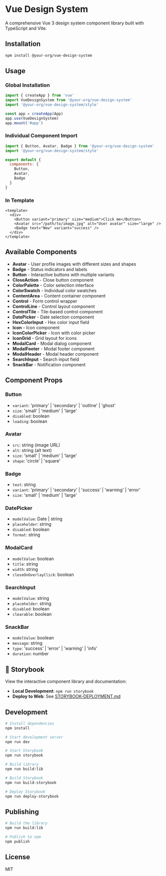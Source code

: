 # Vue Design System

A comprehensive Vue 3 design system component library built with TypeScript and Vite.

## Installation

```bash
npm install @your-org/vue-design-system
```

## Usage

### Global Installation

```javascript
import { createApp } from 'vue'
import VueDesignSystem from '@your-org/vue-design-system'
import '@your-org/vue-design-system/style'

const app = createApp(App)
app.use(VueDesignSystem)
app.mount('#app')
```

### Individual Component Import

```javascript
import { Button, Avatar, Badge } from '@your-org/vue-design-system'
import '@your-org/vue-design-system/style'

export default {
  components: {
    Button,
    Avatar,
    Badge
  }
}
```

### In Template

```vue
<template>
  <div>
    <Button variant="primary" size="medium">Click me</Button>
    <Avatar src="/path/to/image.jpg" alt="User avatar" size="large" />
    <Badge text="New" variant="success" />
  </div>
</template>
```

## Available Components

- **Avatar** - User profile images with different sizes and shapes
- **Badge** - Status indicators and labels
- **Button** - Interactive buttons with multiple variants
- **CloseAction** - Close button component
- **ColorPalette** - Color selection interface
- **ColorSwatch** - Individual color swatches
- **ContentArea** - Content container component
- **Control** - Form control wrapper
- **ControlLine** - Control layout component
- **ControlTile** - Tile-based control component
- **DatePicker** - Date selection component
- **HexColorInput** - Hex color input field
- **Icon** - Icon component
- **IconColorPicker** - Icon with color picker
- **IconGrid** - Grid layout for icons
- **ModalCard** - Modal dialog component
- **ModalFooter** - Modal footer component
- **ModalHeader** - Modal header component
- **SearchInput** - Search input field
- **SnackBar** - Notification component

## Component Props

### Button
- `variant`: 'primary' | 'secondary' | 'outline' | 'ghost'
- `size`: 'small' | 'medium' | 'large'
- `disabled`: boolean
- `loading`: boolean

### Avatar
- `src`: string (image URL)
- `alt`: string (alt text)
- `size`: 'small' | 'medium' | 'large'
- `shape`: 'circle' | 'square'

### Badge
- `text`: string
- `variant`: 'primary' | 'secondary' | 'success' | 'warning' | 'error'
- `size`: 'small' | 'medium' | 'large'

### DatePicker
- `modelValue`: Date | string
- `placeholder`: string
- `disabled`: boolean
- `format`: string

### ModalCard
- `modelValue`: boolean
- `title`: string
- `width`: string
- `closeOnOverlayClick`: boolean

### SearchInput
- `modelValue`: string
- `placeholder`: string
- `disabled`: boolean
- `clearable`: boolean

### SnackBar
- `modelValue`: boolean
- `message`: string
- `type`: 'success' | 'error' | 'warning' | 'info'
- `duration`: number

## 📖 Storybook

View the interactive component library and documentation:
- **Local Development**: `npm run storybook`
- **Deploy to Web**: See [STORYBOOK-DEPLOYMENT.md](./STORYBOOK-DEPLOYMENT.md)

## Development

```bash
# Install dependencies
npm install

# Start development server
npm run dev

# Start Storybook
npm run storybook

# Build library
npm run build:lib

# Build Storybook
npm run build-storybook

# Deploy Storybook
npm run deploy-storybook
```

## Publishing

```bash
# Build the library
npm run build:lib

# Publish to npm
npm publish
```

## License

MIT
